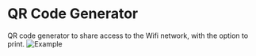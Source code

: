 # QR Code Generator

QR code generator to share access to the Wifi network, with the option to print.
![Example](https://s3-us-west-2.amazonaws.com/secure.notion-static.com/42fcde0c-3a84-449a-8d76-9d3e6296fa06/Untitled.png)